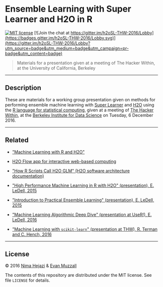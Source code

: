 # Ensemble Learning with Super Learner and H2O in R

[![MIT
license](http://img.shields.io/badge/license-MIT-brightgreen.svg)](http://opensource.org/licenses/MIT)
[![Join the chat at
https://gitter.im/h2oSL-THW-2016/Lobby](https://badges.gitter.im/h2oSL-THW-2016/Lobby.svg)](https://gitter.im/h2oSL-THW-2016/Lobby?utm_source=badge&utm_medium=badge&utm_campaign=pr-badge&utm_content=badge)

> Materials for a presentation given at a meeting of The Hacker Within, at the
> University of California, Berkeley

---

## Description

These are materials for a working group presentation given on methods for
performing ensemble machine learning with [Super
Learner](https://cran.r-project.org/web/packages/SuperLearner/index.html) and
[H2O](http://www.h2o.ai) using the [R language for statistical
computing](https://www.r-project.org), given at a meeting of [The Hacker
Within](http://www.thehackerwithin.org/berkeley/posts/ensemble-R), at the
[Berkeley Institute for Data Science](https://bids.berkeley.edu) on Tuesday, 6
December 2016.

---

## Related

* ["Machine Learning with R and
    H2O"](http://docs.h2o.ai/h2o/latest-stable/h2o-docs/booklets/RBooklet.pdf)

* [H2O Flow app for interactive web-based
    computing](https://github.com/h2oai/h2o-flow)

* ["How R Scripts Call H2O GLM" (H2O software architecture
    documentation)](http://h2o-release.s3.amazonaws.com/h2o/rel-lambert/5/docs-website/developuser/how_r_interacts_with_h2o.html)

* ["High Performance Machine Learning in R with H2O" (presentation), E. LeDell,
  2015](http://www.stat.berkeley.edu/~ledell/docs/h2o_hpccon_oct2015.pdf)

* ["Introduction to Practical Ensemble Learning" (presentation), E. LeDell,
  2015](http://www.stat.berkeley.edu/~ledell/docs/dlab_ensembles.pdf)

* ["Machine Learning Algorithmic Deep Dive" (presentation at UseR!), E. LeDell,
  2016](https://github.com/ledell/useR-machine-learning-tutorial)

* ["Machine Learning with `scikit-learn`" (presentation at THW), R. Terman and
  C. Hench, 2016](http://www.thehackerwithin.org/berkeley/posts/scikit-learn)

---

## License

&copy; 2016 [Nima Hejazi](http://nimahejazi.org) & [Evan Muzzall]()

The contents of this repository are distributed under the MIT license. See file
`LICENSE` for details.
